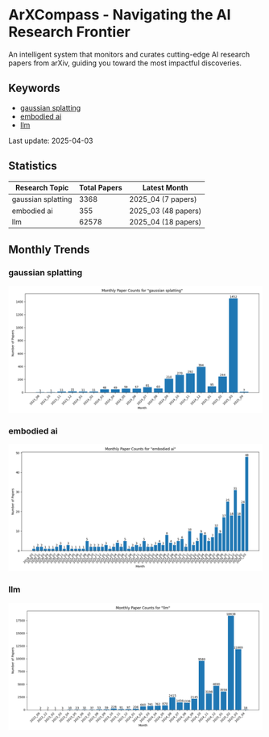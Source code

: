 # ArXCompass - Navigating the AI Research Frontier
An intelligent system that monitors and curates cutting-edge AI research papers from arXiv, guiding you toward the most impactful discoveries.

## Keywords

- [gaussian splatting](gaussian_splatting/)
- [embodied ai](embodied_ai/)
- [llm](llm/)

Last update: 2025-04-03

## Statistics

| Research Topic | Total Papers | Latest Month |
| --- | --- | --- |
| gaussian splatting | 3368 | 2025_04 (7 papers) |
| embodied ai | 355 | 2025_03 (48 papers) |
| llm | 62578 | 2025_04 (18 papers) |

## Monthly Trends

### gaussian splatting

![Monthly Paper Counts for gaussian splatting](gaussian_splatting/monthly_stats.png)

### embodied ai

![Monthly Paper Counts for embodied ai](embodied_ai/monthly_stats.png)

### llm

![Monthly Paper Counts for llm](llm/monthly_stats.png)

